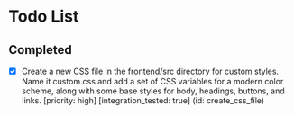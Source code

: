 # Todo List

## Completed

- [x] Create a new CSS file in the frontend/src directory for custom styles. Name it custom.css and add a set of CSS variables for a modern color scheme, along with some base styles for body, headings, buttons, and links. [priority: high] [integration_tested: true] (id: create_css_file)


